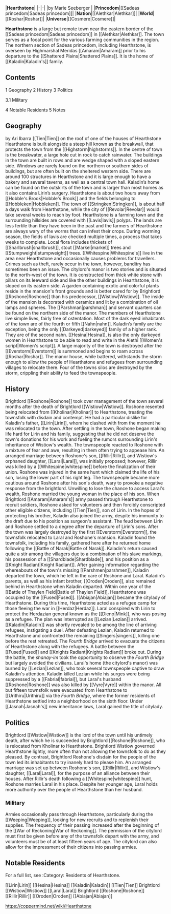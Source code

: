 |**Hearthstone**|
|-|-|
|by  Marie Seeberger |
|**Princedom**|[[Sadeas princedom\|Sadeas princedom]]|
|**Nation**|[[Alethkar\|Alethkar]]|
|**World**|[[Roshar\|Roshar]]|
|**Universe**|[[Cosmere\|Cosmere]]|

**Hearthstone** is a large but remote town near the eastern border of the [[Sadeas princedom\|Sadeas princedom]] in [[Alethkar\|Alethkar]]. The town serves as a focal point for the various farming communities in the region. The northern section of Sadeas princedom, including Hearthstone, is overseen by Highmarshal Meridas [[Amaram\|Amaram]] prior to his departure to the [[Shattered Plains\|Shattered Plains]].
It is the home of [[Kaladin\|Kaladin's]] family.

## Contents

1 Geography
2 History
3 Politics

3.1 Military


4 Notable Residents
5 Notes


## Geography
 by  Ari Ibarra  [[Tien\|Tien]] on the roof of one of the houses of Hearthstone
Hearthstone is built alongside a steep hill known as the breakwall, that protects the town from the [[Highstorm\|highstorms]]. In the centre of town is the breakwater, a large hole cut in rock to catch rainwater. The buildings in the town are built in rows and are wedge shaped with a sloped eastern side. Windows are rarely found on the northern or southern sides of buildings, but are often built on the sheltered western side. There are around 100 structures in Hearthstone and it is large enough to have a bakery and several taverns, as well as a central town hall. Kaladin’s home can be found on the outskirts of the town and is larger than most homes as it also contains Lirin’s surgery.
Hearthstone is about two hours away from [[Hobble's Brook\|Hobble's Brook]] and the fields belonging to [[Hobbleken\|Hobbleken]]. The town of [[Stringken\|Stringken]], is about half a days walk from Hearthstone, while the city of [[Revolar\|Revolar]] would take several weeks to reach by foot.
Hearthstone is a farming town and the surrounding hillsides are covered with [[Lavis\|lavis]] polyps. The lands are less fertile than they have been in the past and the farmers of Hearthstone are always wary of the worms that can infest their crops. During worming season, the fields of lavis are checked multiple times, a process that takes weeks to complete. Local flora includes thickets of [[Snarlbrush\|snarlbrush]], stout [[Markel\|markel]] trees and [[Stumpweight\|stumpweight]] trees. [[Whitespine\|Whitespine's]] live in the area near Hearthstone and occasionally causes problems for travellers. Crimes such as theft, rarely occur in the town, however, banditry has sometimes been an issue.
The citylord's manor is two stories and is situated to the north-west of the town. It is constructed from thick white stone with pillars on its leeward side and like the other buildings in Hearthstone, it is sloped on its eastern side. A garden containing exotic and colorful plants reside in the mansion's front grounds and is better cared for by Brightlord [[Roshone\|Roshone]] than his predecessor, [[Wistiow\|Wistiow]]. The inside of the mansion is decorated with ceramics and lit by a combination of oil lamps and spheres. The [[Parshman\|parshman]] and servant quarters can be found on the northern side of the manor.
The members of Hearthstone live simple lives, fairly free of ostentation. Most of the dark eyed inhabitants of the town are of the fourth or fifth [[Nahn\|nahn]]. Kaladin’s family are the exception, being the only [[Darkeyed\|darkeyed]] family of a higher rank. They are of the second nahn. [[Hesina\|Hesina]], is also the only darkeyed women in Hearthstone to be able to read and write in the Alethi [[Women's script\|Women's script]].
A large majority of the town is destroyed after the [[Everstorm\|Everstorm]] is summoned and begins to roam across [[Roshar\|Roshar]]. The manor house, while battered, withstands the storm enough to allow the people of Hearthstone and refugees from surrounding villages to relocate there. Four of the towns silos are destroyed by the storm, crippling their ability to feed the townspeople.

## History
Brightlord [[Roshone\|Roshone]] took over management of the town several months after the death of Brightlord [[Wistiow\|Wistiow]]. Roshone resented being relocated from [[Kholinar\|Kholinar]] to Hearthstone, treating the townsfolk with disdain and contempt. He had a particular dislike for Kaladin's father, [[Lirin\|Lirin]], whom he clashed with from the moment he was relocated to the town. After settling in the town, Roshone began making life hard for Lirin and his family, suggesting that he did not deserve the town's donations for his work and fueling the rumors surrounding Lirin's inheritance of Wistiow's wealth.
The townspeople reacted to Roshone with a mixture of fear and awe, resulting in them often trying to appease him. An arranged marriage between Roshone's son, [[Rillir\|Rillir]], and Wistiow's orphaned daughter, [[Laral\|Laral]], was initially proposed; however, Rillir was killed by a [[Whitespine\|whitespine]] before the finalization of their union. Roshone was injured in the same hunt which claimed the life of his son, losing the lower part of his right leg. The townspeople became more cautious around Roshone after his son's death, wary to provoke a negative response from the brightlord. Unwilling to lose the chance to access Laral's wealth, Roshone married the young woman in the place of his son.
When Brightlord [[Amaram\|Amaram's]] army passed through Hearthstone to recruit soldiers, Roshone asked for volunteers and then forcibly conscripted other eligible citizens, including [[Tien\|Tien]], son of Lirin. In the hopes of protecting his brother, Kaladin also joined the army, despite his immunity to the draft due to his position as surgeon's assistant. The feud between Lirin and Roshone settled to a degree after the departure of Lirin's sons.
After the town was largely destroyed by the first [[Everstorm\|Everstorm]], the townsfolk relocated to Laral and Roshone's mansion. Kaladin found the townsfolk, including his family, gathered here after he returned home following the [[Battle of Narak\|Battle of Narak]]. Kaladin's return caused quite a stir among the villagers due to a combination of his slave markings, his possession of a [[Shardblade\|Shardblade]], and his position as a [[Knight Radiant\|Knight Radiant]]. After gaining information regarding the whereabouts of the town's missing [[Parshmen\|parshmen]], Kaladin departed the town, which he left in the care of Roshone and Laral. Kaladin's parents, as well as his infant brother, [[Oroden\|Oroden]], also remained behind in Hearthstone when Kaladin departed.
Within one year of the [[Battle of Thaylen Field\|Battle of Thaylen Field]], Hearthstone was occupied by the [[Fused\|Fused]]. [[Abiajan\|Abiajan]] became the citylady of Hearthstone. During this time, Hearthstone acted as a refugee camp for those fleeing the war in [[Herdaz\|Herdaz]]. Laral conspired with Lirin to protect the Herdazian general known as the [[Dieno\|Mink]], who was posing as a refugee. The plan was interrupted as [[Lezian\|Lezian]] arrived. [[Kaladin\|Kaladin]] was shortly revealed to be among the line of arriving refugees, instigating a duel. After defeating Lezian, Kaladin returned to Hearthstone and confronted the remaining [[Singers\|singers]], killing one before the rest retreated. The *Fourth Bridge* arrived to evacuate the citizens of Hearthstone along with the refugees. A battle between the [[Fused\|Fused]] and [[Knights Radiant\|Knights Radiant]] broke out. During the battle, the *shanay-im* took the opportunity to observe the *Fourth Bridge* but largely avoided the civilians. Laral's home (the citylord's manor) was burned by [[Lezian\|Lezian]], who took several townspeople captive to draw Kaladin's attention. Kaladin killed Lezian while his surges were being suppressed by a [[Fabrial\|fabrial]], but Laral's husband [[Roshone\|Roshone]] was also killed by [[Vyre\|Vyre]] within the manor.
All but fifteen townsfolk were evacuated from Hearthstone to [[Urithiru\|Urithiru]] via the *Fourth Bridge*, where the former residents of Hearthstone settled into a neighborhood on the sixth floor. Under [[Jasnah\|Jasnah's]] new inheritance laws, Laral gained the title of citylady.

## Politics
Brightlord [[Wistiow\|Wistiow]] is the lord of the town until his untimely death, after which he is succeeded by Brightlord [[Roshone\|Roshone]], who is relocated from Kholinar to Hearthstone. Brightlord Wistiow governed Hearthstone lightly, more often than not allowing the townsfolk to do as they pleased. By contrast, Brightlord Roshone's disdain for the people of the town led its inhabitants to try inanely hard to please him.
An arranged marriage was set up between Roshone's son, [[Rillir\|Rillir]], and Wistiow's daughter, [[Laral\|Laral]], for the purpose of an alliance between their houses. After Rillir's death following a [[Whitespine\|whitespine]] hunt, Roshone marries Laral in his place. Despite her younger age, Laral holds more authority over the people of Hearthstone than her husband.

### Military
Armies occasionally pass through Hearthstone, particularly during the [[Weeping\|Weeping]], looking for new recruits and to replenish their supplies. The frequency of their passing increased after the beginning of the [[War of Reckoning\|War of Reckoning]]. The permission of the citylord must first be given before any of the townsfolk depart with the army, and volunteers must be of at least fifteen years of age. The citylord can also allow for the impressment of their citizens into passing armies.

## Notable Residents
For a full list, see :Category: Residents of Hearthstone.

[[Lirin\|Lirin]]
[[Hesina\|Hesina]]
[[Kaladin\|Kaladin]]
[[Tien\|Tien]]
Brightlord [[Wistiow\|Wistiow]]
[[Laral\|Laral]]
Brightlord [[Roshone\|Roshone]]
[[Rillir\|Rillir]]
[[Oroden\|Oroden]]
[[Abiajan\|Abiajan]]



https://coppermind.net/wiki/Hearthstone